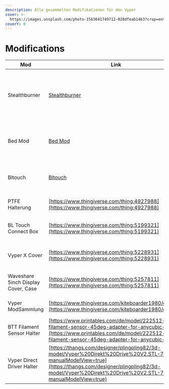```yaml
---
description: Alle gesammelten Modifikationen für den Vyper
cover: >-
  https://images.unsplash.com/photo-1563641749712-028dfeab14b3?crop=entropy&cs=tinysrgb&fm=jpg&ixid=MnwxOTcwMjR8MHwxfHNlYXJjaHw3fHxnZWFyfGVufDB8fHx8MTY2Mzc5OTE5Nw&ixlib=rb-1.2.1&q=80
coverY: 0
---
```


# Modifications



| Mod                                 | Link                                                                                                                                                                                                                         | Beschreibung                                                                      |
| ----------------------------------- | ---------------------------------------------------------------------------------------------------------------------------------------------------------------------------------------------------------------------------- | --------------------------------------------------------------------------------- |
| Stealthburner                       | [Stealthburner](../../anycubic-vyper/stealthburner-mod/)                                                                                                                                                                     | Dieser Mod ersetzt den Standard Druckkopf mit dem Stealthburner von Voron Designs |
| Bed Mod                             | [Bed Mod](broken-reference)                                                                                                                                                                                                  | Dieser Mod macht es mit Hilfe von Silikonpuffern möglich, das Bett auszugleichen  |
| Bltouch                             | [Bltouch](../../anycubic-vyper/stealthburner-mod/inbetriebnahme/bltouch.md)                                                                                                                                                  | Dieser Mod ersetzt den Standard Nozzle Sensor durch einen Bltouch                 |
| PTFE Halterung                      | [https://www.thingiverse.com/thing:4927988](https://www.thingiverse.com/thing:4927988)                                                                                                                                       | Fixiert den PTFE Schlauch am Stammkabel                                           |
| BL Touch Connect Box                | [https://www.thingiverse.com/thing:5199321](https://www.thingiverse.com/thing:5199321)                                                                                                                                       | In Dieser Box können die Anschlussstecker verstaut werden.                        |
| Vyper X Cover                       | [https://www.thingiverse.com/thing:5228931](https://www.thingiverse.com/thing:5228931)                                                                                                                                       | Ersetzt die Standard Abdeckungen an der X Achse                                   |
| Waveshare 5inch Display Cover, Case | [https://www.thingiverse.com/thing:5257811](https://www.thingiverse.com/thing:5257811)                                                                                                                                       | Seitliche Halterung für das Waveshare Display                                     |
| Vyper ModSammlung                   | [https://www.thingiverse.com/kiteboarder1980/designs](https://www.thingiverse.com/kiteboarder1980/designs)                                                                                                                   | Sammlung verschiedener Mods                                                       |
| BTT Filament Sensor Halter          | [https://www.printables.com/de/model/222512-smart-filament-sensor-45deg-adapter-for-anycubic-v](https://www.printables.com/de/model/222512-smart-filament-sensor-45deg-adapter-for-anycubic-v)                               | Ein Halter für den Filamentsensor von BTT                                         |
| Vyper Direct Driver Halter          | [https://thangs.com/designer/plingpling82/3d-model/Vyper%20Direkt%20Drive%20V2.STL-73633?manualModelView=true](https://thangs.com/designer/plingpling82/3d-model/Vyper%20Direkt%20Drive%20V2.STL-73633?manualModelView=true) | Ermöglich die Anbringung eines Direct Drive Extruders                             |
